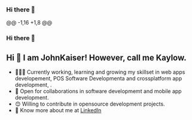 ### Hi there 👋

@@ -1,16 +1,8 @@
### Hi there 👋
## Hi 👋 I am JohnKaiser! However, call me Kaylow.  

<!--
**johnkaizer/johnkaizer** is a ✨ _special_ ✨ repository because its `README.md` (this file) appears on your GitHub profile.
I am a  fullstack software developer who is passionate about stuff like web applications and mobile app development. Few tech that I enjoy working with are  Java,Javascript,Springboot,  MySQL,Kotlin,Android studio, . Recently, I have just started learning Flutter and Dart.

Here are some ideas to get you started:

- 🔭 I’m currently working on ...
- 🌱 I’m currently learning ...
- 👯 I’m looking to collaborate on ...
- 🤔 I’m looking for help with ...
- 💬 Ask me about ...
- 📫 How to reach me: ...
- 😄 Pronouns: ...
- ⚡ Fun fact: ...
-->
- 👨🏽‍💻 Currently working, learning and growing my skillset in web apps developement, POS Software Developmenta and crossplatform app development, .
- 🤝 Open for collaborations in software developmemt and mobile app development.
- 😊 Willing to contribute in opensource development projects.
- 👨 Know more about me at [LinkedIn](https://www.linkedin.com/in/john-kaiser-910692212/) 

